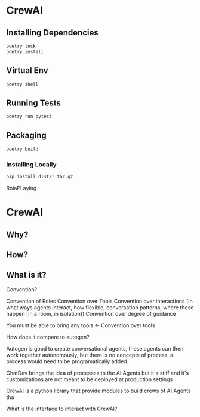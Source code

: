 # CrewAI

## Installing Dependencies
```bash
poetry lock
poetry install
```

## Virtual Env
```bash
poetry shell
```

## Running Tests
```bash
poetry run pytest
```

## Packaging
```bash
poetry build
```

### Installing Locally
```bash
pip install dist/*.tar.gz
```

RolaPLaying

# CrewAI

## Why?

## How?

## What is it?
Convention?

Convention of Roles
Convention over Tools
Convention over interactions (In what ways agents interact, how flexible, conversation patterns, where these happen [in a room, in isolation])
Convention over degree of guidance

You must be able to bring any tools <- Convention over tools

How does it compare to autogen?

Autogen is good to create conversational agents, these agents can then work 
together autonomously, but there is no concepts of process, a process would need 
to be programatically added.

ChatDev brings the idea of processes to the AI Agents but it's stiff and it's
customizations are not meant to be deployed at production settings

CrewAI is a python library that provide modules to build crews of AI Agents tha

What is the interface to interact with CrewAI?